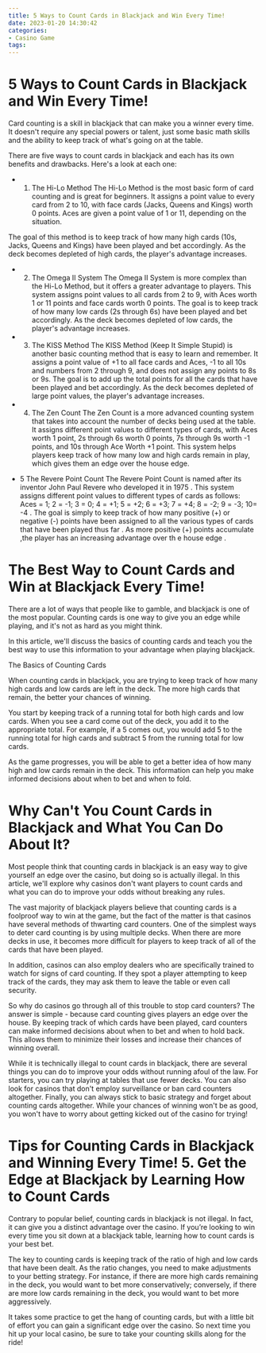 ```yaml
---
title: 5 Ways to Count Cards in Blackjack and Win Every Time!
date: 2023-01-20 14:30:42
categories:
- Casino Game
tags:
---
```



#  5 Ways to Count Cards in Blackjack and Win Every Time!

Card counting is a skill in blackjack that can make you a winner every time. It doesn't require any special powers or talent, just some basic math skills and the ability to keep track of what's going on at the table.

There are five ways to count cards in blackjack and each has its own benefits and drawbacks. Here's a look at each one:

* 1. The Hi-Lo Method 
The Hi-Lo Method is the most basic form of card counting and is great for beginners. It assigns a point value to every card from 2 to 10, with face cards (Jacks, Queens and Kings) worth 0 points. Aces are given a point value of 1 or 11, depending on the situation.

The goal of this method is to keep track of how many high cards (10s, Jacks, Queens and Kings) have been played and bet accordingly. As the deck becomes depleted of high cards, the player's advantage increases.

* 2. The Omega II System 
The Omega II System is more complex than the Hi-Lo Method, but it offers a greater advantage to players. This system assigns point values to all cards from 2 to 9, with Aces worth 1 or 11 points and face cards worth 0 points. The goal is to keep track of how many low cards (2s through 6s) have been played and bet accordingly. As the deck becomes depleted of low cards, the player's advantage increases.

* 3. The KISS Method 
The KISS Method (Keep It Simple Stupid) is another basic counting method that is easy to learn and remember. It assigns a point value of +1 to all face cards and Aces, -1 to all 10s and numbers from 2 through 9, and does not assign any points to 8s or 9s. The goal is to add up the total points for all the cards that have been played and bet accordingly. As the deck becomes depleted of large point values, the player's advantage increases.

* 4. The Zen Count 
The Zen Count is a more advanced counting system that takes into account the number of decks being used at the table. It assigns different point values to different types of cards, with Aces worth 1 point, 2s through 6s worth 0 points, 7s through 9s worth -1 points, and 10s through Ace Worth +1 point. This system helps players keep track of how many low and high cards remain in play, which gives them an edge over the house edge.

* 5 The Revere Point Count 
The Revere Point Count is named after its inventor John Paul Revere who developed it in 1975 . This system assigns different point values to different types of cards as follows: Aces = 1; 2 = -1; 3 = 0; 4 = +1; 5 = +2; 6 = +3; 7 = +4; 8 = -2; 9 = -3; 10= -4 . The goal is simply to keep track of how many positive (+) or negative (-) points have been assigned to all the various types of cards that have been played thus far . As more positive (+) points accumulate ,the player has an increasing advantage over th e house edge .

#  The Best Way to Count Cards and Win at Blackjack Every Time!

There are a lot of ways that people like to gamble, and blackjack is one of the most popular. Counting cards is one way to give you an edge while playing, and it's not as hard as you might think.

In this article, we'll discuss the basics of counting cards and teach you the best way to use this information to your advantage when playing blackjack.

The Basics of Counting Cards

When counting cards in blackjack, you are trying to keep track of how many high cards and low cards are left in the deck. The more high cards that remain, the better your chances of winning.

You start by keeping track of a running total for both high cards and low cards. When you see a card come out of the deck, you add it to the appropriate total. For example, if a 5 comes out, you would add 5 to the running total for high cards and subtract 5 from the running total for low cards.

As the game progresses, you will be able to get a better idea of how many high and low cards remain in the deck. This information can help you make informed decisions about when to bet and when to fold.

#  Why Can't You Count Cards in Blackjack and What You Can Do About It?

Most people think that counting cards in blackjack is an easy way to give yourself an edge over the casino, but doing so is actually illegal. In this article, we'll explore why casinos don't want players to count cards and what you can do to improve your odds without breaking any rules.

The vast majority of blackjack players believe that counting cards is a foolproof way to win at the game, but the fact of the matter is that casinos have several methods of thwarting card counters. One of the simplest ways to deter card counting is by using multiple decks. When there are more decks in use, it becomes more difficult for players to keep track of all of the cards that have been played.

In addition, casinos can also employ dealers who are specifically trained to watch for signs of card counting. If they spot a player attempting to keep track of the cards, they may ask them to leave the table or even call security.

So why do casinos go through all of this trouble to stop card counters? The answer is simple - because card counting gives players an edge over the house. By keeping track of which cards have been played, card counters can make informed decisions about when to bet and when to hold back. This allows them to minimize their losses and increase their chances of winning overall.

While it is technically illegal to count cards in blackjack, there are several things you can do to improve your odds without running afoul of the law. For starters, you can try playing at tables that use fewer decks. You can also look for casinos that don't employ surveillance or ban card counters altogether. Finally, you can always stick to basic strategy and forget about counting cards altogether. While your chances of winning won't be as good, you won't have to worry about getting kicked out of the casino for trying!

#  Tips for Counting Cards in Blackjack and Winning Every Time! 5. Get the Edge at Blackjack by Learning How to Count Cards

Contrary to popular belief, counting cards in blackjack is not illegal. In fact, it can give you a distinct advantage over the casino. If you’re looking to win every time you sit down at a blackjack table, learning how to count cards is your best bet.

The key to counting cards is keeping track of the ratio of high and low cards that have been dealt. As the ratio changes, you need to make adjustments to your betting strategy. For instance, if there are more high cards remaining in the deck, you would want to bet more conservatively; conversely, if there are more low cards remaining in the deck, you would want to bet more aggressively.

It takes some practice to get the hang of counting cards, but with a little bit of effort you can gain a significant edge over the casino. So next time you hit up your local casino, be sure to take your counting skills along for the ride!
